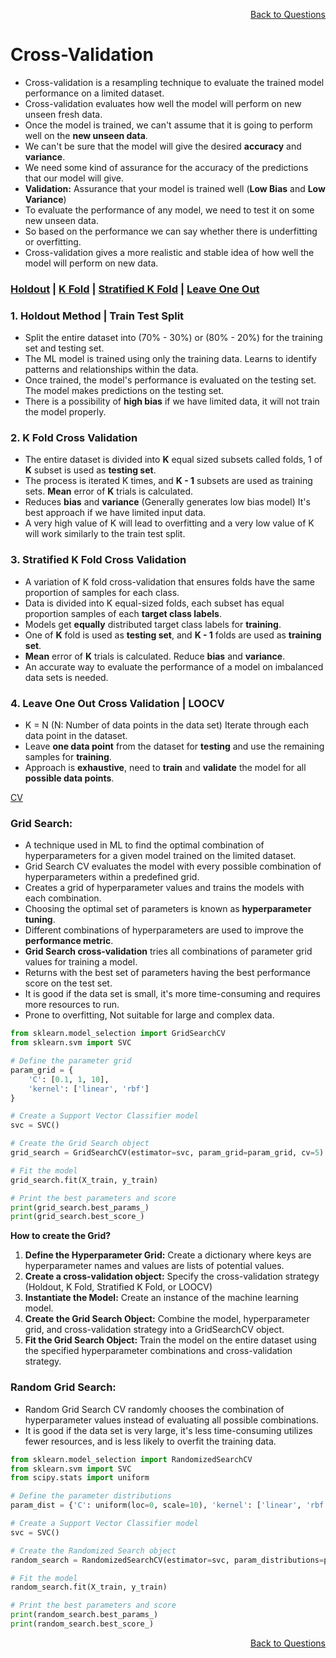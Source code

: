 <p align='right'><a align="right" href="https://github.com/KIRANKUMAR7296/Library/blob/main/Interview.md">Back to Questions</a></p>

# **Cross-Validation**
- Cross-validation is a resampling technique to evaluate the trained model performance on a limited dataset.
- Cross-validation evaluates how well the model will perform on new unseen fresh data.
- Once the model is trained, we can't assume that it is going to perform well on the **new unseen data**.
- We can't be sure that the model will give the desired **accuracy** and **variance**.
- We need some kind of assurance for the accuracy of the predictions that our model will give. 
- **Validation:** Assurance that your model is trained well (**Low Bias** and **Low Variance**) 
- To evaluate the performance of any model, we need to test it on some new unseen data.
- So based on the performance we can say whether there is underfitting or overfitting.
- Cross-validation gives a more realistic and stable idea of how well the model will perform on new data.

<h3><a href='#hold'>Holdout</a> | <a href='#kfold'>K Fold</a> | <a href='#skfold'>Stratified K Fold</a> | <a href='#loocv'>Leave One Out</a> </h3>

<h3 name='hold'>1. Holdout Method | Train Test Split</h3>

- Split the entire dataset into (70% - 30%) or (80% - 20%) for the training set and testing set.
- The ML model is trained using only the training data. Learns to identify patterns and relationships within the data.
- Once trained, the model's performance is evaluated on the testing set. The model makes predictions on the testing set.
- There is a possibility of **high bias** if we have limited data, it will not train the model properly.

<h3 name='kfold'>2. K Fold Cross Validation</h3>

- The entire dataset is divided into **K** equal sized subsets called folds, 1 of **K** subset is used as **testing set**.
- The process is iterated K times, and **K - 1** subsets are used as training sets. **Mean** error of **K** trials is calculated.
- Reduces **bias** and **variance** (Generally generates low bias model) It's best approach if we have limited input data.
- A very high value of K will lead to overfitting and a very low value of K will work similarly to the train test split.

<h3 name='skfold'>3. Stratified K Fold Cross Validation</h3>

- A variation of K fold cross-validation that ensures folds have the same proportion of samples for each class.
- Data is divided into K equal-sized folds, each subset has equal proportion samples of each **target class labels**.
- Models get **equally** distributed target class labels for **training**.
- One of **K** fold is used as **testing set**, and **K - 1** folds are used as **training set**.
- **Mean** error of **K** trials is calculated. Reduce **bias** and **variance**.
- An accurate way to evaluate the performance of a model on imbalanced data sets is needed.

<h3 name='loocv'>4. Leave One Out Cross Validation | LOOCV</h3>

- K = N (N: Number of data points in the data set) Iterate through each data point in the dataset.
- Leave **one data point** from the dataset for **testing** and use the remaining samples for **training**.
- Approach is **exhaustive**, need to **train** and **validate** the model for all **possible data points**.

[CV](https://amueller.github.io/ml-training-intro/slides/03-cross-validation-grid-search.html#21)

### **Grid Search:**
- A technique used in ML to find the optimal combination of hyperparameters for a given model trained on the limited dataset.
- Grid Search CV evaluates the model with every possible combination of hyperparameters within a predefined grid.
- Creates a grid of hyperparameter values and trains the models with each combination.
- Choosing the optimal set of parameters is known as **hyperparameter tuning**.
- Different combinations of hyperparameters are used to improve the **performance metric**.
- **Grid Search cross-validation** tries all combinations of parameter grid values for training a model. 
- Returns with the best set of parameters having the best performance score on the test set.
- It is good if the data set is small, it's more time-consuming and requires more resources to run.
- Prone to overfitting, Not suitable for large and complex data.

```python
from sklearn.model_selection import GridSearchCV
from sklearn.svm import SVC

# Define the parameter grid
param_grid = {
    'C': [0.1, 1, 10],
    'kernel': ['linear', 'rbf']
}

# Create a Support Vector Classifier model
svc = SVC()

# Create the Grid Search object
grid_search = GridSearchCV(estimator=svc, param_grid=param_grid, cv=5)

# Fit the model
grid_search.fit(X_train, y_train)

# Print the best parameters and score
print(grid_search.best_params_)
print(grid_search.best_score_)
```              

**How to create the Grid?**
1. **Define the Hyperparameter Grid:** Create a dictionary where keys are hyperparameter names and values are lists of potential values.
2. **Create a cross-validation object:** Specify the cross-validation strategy (Holdout, K Fold, Stratified K Fold, or LOOCV)
3. **Instantiate the Model:** Create an instance of the machine learning model.
4. **Create the Grid Search Object:** Combine the model, hyperparameter grid, and cross-validation strategy into a GridSearchCV object.
5. **Fit the Grid Search Object:** Train the model on the entire dataset using the specified hyperparameter combinations and cross-validation strategy.

### **Random Grid Search:**

- Random Grid Search CV randomly chooses the combination of hyperparameter values instead of evaluating all possible combinations.
- It is good if the data set is very large, it's less time-consuming utilizes fewer resources, and is less likely to overfit the training data.

```python
from sklearn.model_selection import RandomizedSearchCV
from sklearn.svm import SVC
from scipy.stats import uniform

# Define the parameter distributions
param_dist = {'C': uniform(loc=0, scale=10), 'kernel': ['linear', 'rbf']}

# Create a Support Vector Classifier model
svc = SVC()

# Create the Randomized Search object
random_search = RandomizedSearchCV(estimator=svc, param_distributions=param_dist, n_iter=10, cv=5)

# Fit the model
random_search.fit(X_train, y_train)

# Print the best parameters and score
print(random_search.best_params_)
print(random_search.best_score_)
```

<p align='right'><a align="right" href="https://github.com/KIRANKUMAR7296/Library/blob/main/Interview.md">Back to Questions</a></p>
